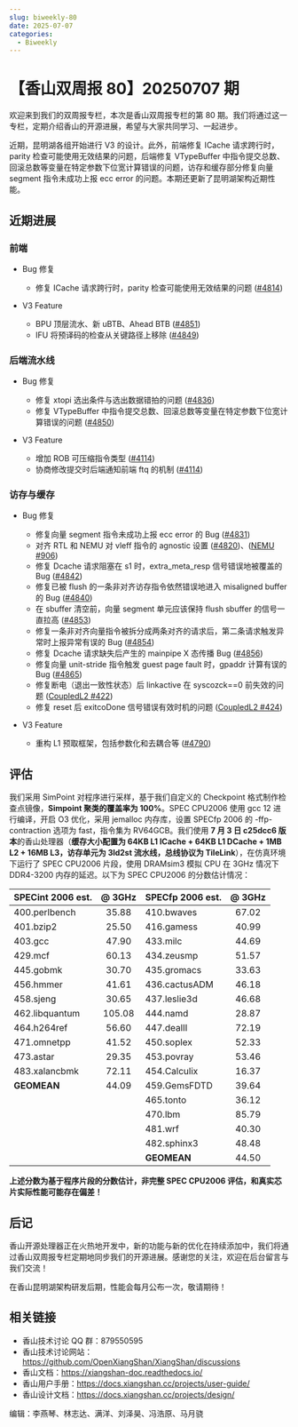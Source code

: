 ```yaml
---
slug: biweekly-80
date: 2025-07-07
categories:
  - Biweekly
---
```


# 【香山双周报 80】20250707 期

欢迎来到我们的双周报专栏，本次是香山双周报专栏的第 80 期。我们将通过这一专栏，定期介绍香山的开源进展，希望与大家共同学习、一起进步。

近期，昆明湖各组开始进行 V3 的设计。此外，前端修复 ICache 请求跨行时，parity 检查可能使用无效结果的问题，后端修复 VTypeBuffer 中指令提交总数、回滚总数等变量在特定参数下位宽计算错误的问题，访存和缓存部分修复向量 segment 指令未成功上报 ecc error 的问题。本期还更新了昆明湖架构近期性能。


<!-- more -->

## 近期进展

### 前端

- Bug 修复
    - 修复 ICache 请求跨行时，parity 检查可能使用无效结果的问题 ([#4814](https://github.com/OpenXiangShan/XiangShan/pull/4814))

- V3 Feature
    - BPU 顶层流水、新 uBTB、Ahead BTB ([#4851](https://github.com/OpenXiangShan/XiangShan/pull/4851))
    - IFU 将预译码的检查从关键路径上移除 ([#4849](https://github.com/OpenXiangShan/XiangShan/pull/4849))

### 后端流水线

- Bug 修复
    - 修复 xtopi 选出条件与选出数据错拍的问题 ([#4836](https://github.com/OpenXiangShan/XiangShan/pull/4836))
    - 修复 VTypeBuffer 中指令提交总数、回滚总数等变量在特定参数下位宽计算错误的问题 ([#4850](https://github.com/OpenXiangShan/XiangShan/pull/4850))

- V3 Feature
    - 增加 ROB 可压缩指令类型 ([#4114](https://github.com/OpenXiangShan/XiangShan/pull/4114))
    - 协商修改提交时后端通知前端 ftq 的机制 ([#4114](https://github.com/OpenXiangShan/XiangShan/pull/4114))

### 访存与缓存

- Bug 修复
    - 修复向量 segment 指令未成功上报 ecc error 的 Bug ([#4831](https://github.com/OpenXiangShan/XiangShan/pull/4831))
    - 对齐 RTL 和 NEMU 对 vleff 指令的 agnostic 设置 ([#4820](https://github.com/OpenXiangShan/XiangShan/pull/4820))、([NEMU #906](https://github.com/OpenXiangShan/NEMU/pull/906))
    - 修复 Dcache 请求阻塞在 s1 时，extra_meta_resp 信号错误地被覆盖的 Bug ([#4842](https://github.com/OpenXiangShan/XiangShan/pull/4842))
    - 修复已被 flush 的一条非对齐访存指令依然错误地进入 misaligned buffer 的 Bug ([#4840](https://github.com/OpenXiangShan/XiangShan/pull/4840))
    - 在 sbuffer 清空前，向量 segment 单元应该保持 flush sbuffer 的信号一直拉高 ([#4853](https://github.com/OpenXiangShan/XiangShan/pull/4853))
    - 修复一条非对齐向量指令被拆分成两条对齐的请求后，第二条请求触发异常时上报异常有误的 Bug ([#4854](https://github.com/OpenXiangShan/XiangShan/pull/4854))
    - 修复 Dcache 请求缺失后产生的 mainpipe X 态传播 Bug ([#4856](https://github.com/OpenXiangShan/XiangShan/pull/4856))
    - 修复向量 unit-stride 指令触发 guest page fault 时，gpaddr 计算有误的 Bug ([#4865](https://github.com/OpenXiangShan/XiangShan/pull/4865))
    - 修复断电（退出一致性状态）后 linkactive 在 syscozck==0 前失效的问题 ([CoupledL2 #422](https://github.com/OpenXiangShan/CoupledL2/pull/422))
    - 修复 reset 后 exitcoDone 信号错误有效时机的问题 ([CoupledL2 #424](https://github.com/OpenXiangShan/CoupledL2/pull/424))

- V3 Feature
    - 重构 L1 预取框架，包括参数化和去耦合等 ([#4790](https://github.com/OpenXiangShan/XiangShan/pull/4790))


## 评估

我们采用 SimPoint 对程序进行采样，基于我们自定义的 Checkpoint 格式制作检查点镜像，**Simpoint 聚类的覆盖率为 100%**。SPEC CPU2006 使用 gcc 12 进行编译，开启 O3 优化，采用 jemalloc 内存库，设置 SPECfp 2006 的 -ffp-contraction 选项为 fast，指令集为 RV64GCB。我们使用 **7 月 3 日 c25dcc6 版本**的香山处理器（**缓存大小配置为 64KB L1 ICache + 64KB L1 DCache + 1MB L2 + 16MB L3，访存单元为 3ld2st 流水线，总线协议为 TileLink**），在仿真环境下运行了 SPEC CPU2006 片段，使用 DRAMsim3 模拟 CPU 在 3GHz 情况下 DDR4-3200 内存的延迟。以下为 SPEC CPU2006 的分数估计情况：

| SPECint 2006 est. | @ 3GHz | SPECfp 2006 est.  | @ 3GHz |
| :---------------- | :----: | :---------------- | :----: |
| 400.perlbench     | 35.88  | 410.bwaves        | 67.02  |
| 401.bzip2         | 25.50  | 416.gamess        | 40.99  |
| 403.gcc           | 47.90  | 433.milc          | 44.69  |
| 429.mcf           | 60.13  | 434.zeusmp        | 51.57  |
| 445.gobmk         | 30.70  | 435.gromacs       | 33.63  |
| 456.hmmer         | 41.61  | 436.cactusADM     | 46.18  |
| 458.sjeng         | 30.65  | 437.leslie3d      | 46.68  |
| 462.libquantum    | 105.08 | 444.namd          | 28.87  |
| 464.h264ref       | 56.60  | 447.dealII        | 72.19  |
| 471.omnetpp       | 41.52  | 450.soplex        | 52.33  |
| 473.astar         | 29.35  | 453.povray        | 53.46  |
| 483.xalancbmk     | 72.11  | 454.Calculix      | 16.37  |
| **GEOMEAN**       | 44.09  | 459.GemsFDTD      | 39.64  |
|                   |        | 465.tonto         | 36.12  |
|                   |        | 470.lbm           | 85.79  |
|                   |        | 481.wrf           | 40.30  |
|                   |        | 482.sphinx3       | 48.48  |
|                   |        | **GEOMEAN**       | 44.50  |

**上述分数为基于程序片段的分数估计，非完整 SPEC CPU2006 评估，和真实芯片实际性能可能存在偏差！**

## 后记

香山开源处理器正在火热地开发中，新的功能与新的优化在持续添加中，我们将通过香山双周报专栏定期地同步我们的开源进展。感谢您的关注，欢迎在后台留言与我们交流！

在香山昆明湖架构研发后期，性能会每月公布一次，敬请期待！

## 相关链接

- 香山技术讨论 QQ 群：879550595
- 香山技术讨论网站：https://github.com/OpenXiangShan/XiangShan/discussions
- 香山文档：https://xiangshan-doc.readthedocs.io/
- 香山用户手册：https://docs.xiangshan.cc/projects/user-guide/
- 香山设计文档：https://docs.xiangshan.cc/projects/design/

编辑：李燕琴、林志达、满洋、刘泽昊、冯浩原、马月骁
